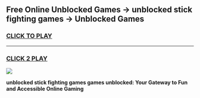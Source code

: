 
## Free Online Unblocked Games → unblocked stick fighting games → Unblocked Games
<h3>
<a href="https://premium.freeplayer.one?title=unblocked_stick_fighting_games&ref=21F">CLICK TO PLAY</a></h3>
<hr>

<h3>
<a href="https://premium.freeplayer.one?title=unblocked_stick_fighting_games&ref=21F">CLICK 2 PLAY</a>
  
</h3>

<a href="https://premium.freeplayer.one?title=unblocked_stick_fighting_games&ref=21F/"><img src="https://clearcache.store/games.png"></a>


**unblocked stick fighting games games unblocked: Your Gateway to Fun and Accessible Online Gaming**

